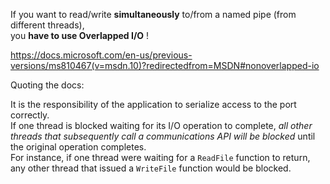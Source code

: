 





If you want to read/write **simultaneously** to/from a named pipe (from different threads),  
you **have to use Overlapped I/O** !

https://docs.microsoft.com/en-us/previous-versions/ms810467(v=msdn.10)?redirectedfrom=MSDN#nonoverlapped-io

Quoting the docs:

It is the responsibility of the application to serialize access to the port correctly.  
If one thread is blocked waiting for its I/O operation to complete, 
*all other threads that subsequently call a communications API will be blocked* until the original operation completes.  
For instance, if one thread were waiting for a `ReadFile` function to return,  
any other thread that issued a `WriteFile` function would be blocked.





